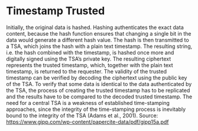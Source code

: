 # Timestamp Trusted

Initially, the original data is hashed. Hashing authenticates the exact data
content, because the hash function ensures that changing a single bit in
the data would generate a different hash value. The hash is then transmitted
to a TSA, which joins the hash with a plain text timestamp. The resulting string,
i.e. the hash combined with the timestamp, is hashed once more and digitally
signed using the TSA’s private key. The resulting ciphertext represents the
trusted timestamp, which, together with the plain text timestamp, is returned
to the requester. The validity of the trusted timestamp can be verified by
decoding the ciphertext using the public key of the TSA. To verify that some data
is identical to the data authenticated by the TSA, the process of creating the
trusted timestamp has to be replicated and the results have to be compared to
the decoded trusted timestamp. The need for a central TSA is a weakness of
established time-stamping approaches, since the integrity of the time-stamping
process is inevitably bound to the integrity of the TSA (Adams et al., 2001).
Source: https://www.gipp.com/wp-content/papercite-data/pdf/gipp15a.pdf

